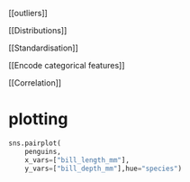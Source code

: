 [[outliers]]

[[Distributions]]

[[Standardisation]]

[[Encode categorical features]]

[[Correlation]]

# plotting

```python
sns.pairplot(
    penguins,
    x_vars=["bill_length_mm"],
    y_vars=["bill_depth_mm"],hue="species")
```